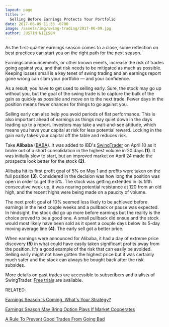 ```yaml
---
layout: page
title: >-
  Selling Before Earnings Protects Your Portfolio
date: 2017-06-09 11:33 -0700
image: /assets/img/swing-trading/2017-06-09.jpg
author: JUSTIN NIELSEN
---
```






As the first-quarter earnings season comes to a close, some reflection on best practices can start you on the right path for the next season.


Earnings announcements, or other known events, increase the risk of trades going against you, and that risk needs to be mitigated as much as possible. Keeping losses small is a key tenet of swing trading and an earnings report gone wrong can slam your portfolio — and your confidence.


As a result, you have to get used to selling early. Sure, the stock may go up without you, but the goal of the swing trade is to capture the bulk of the gain as quickly as possible and move on to the next trade. Fewer days in the position means fewer chances for things to go against you.


Selling early can also help you avoid periods of flat performance. This is also important ahead of earnings as things may quiet down in the days leading up to a report. Investors may take a wait-and-see attitude, which means you have your capital at risk for less potential reward. Locking in the gain early takes your capital off the table and reduces risk.


Take **Alibaba** ([BABA](https://research.investors.com/quote.aspx?symbol=BABA)). It was added to IBD's [SwingTrader](http://shop.investors.com/offer/splashresponsive.aspx?id=SwingTrader&src=A011LPH) on April 10 as it broke out of a short consolidation in the highest volume in 20 days **(1)**. It was initially slow to start, but an improved market on April 24 made the prospects look better for the stock **(2)**.


Alibaba hit its first profit goal of 5% on May 1 and profits were taken on the full position **(3)**. Considered in the decision was how long the position was open in order to get the 5%. The stock was getting extended in its fifth consecutive week up, it was nearing potential resistance at 120 from an old high, and the recent highs were being made on a paucity of volume.


The next profit goal of 10% seemed less likely to be achieved before earnings in the next couple weeks and a pullback or pause was expected. In hindsight, the stock did go up more before earnings but the reality is the choice proved to be a good one. A small pullback did ensue and the stock would most likely have been sold as it spent a couple days below its 5-day moving average line **(4)**. The early sell got a better price.


When earnings were announced for Alibaba, it had a day of extreme price discovery **(5)** in what could have easily taken significant profits away from the position. It's a good example of the risk that can easily be avoided. Selling early might not have gotten the highest price but it was certainly much safer and the stock can always be bought back after the risk subsides.


More details on past trades are accessible to subscribers and trialists of SwingTrader. [Free trials](http://shop.investors.com/offer/splashresponsive.aspx?id=SwingTrader&src=A011LPH) are available.


RELATED:


[Earnings Season Is Coming, What's Your Strategy?](https://www.investors.com/research/swing-trading/earnings-season-is-coming-whats-your-strategy/)


[Earnings Season May Bring Option Plays If Market Cooperates](https://www.investors.com/research/swing-trading/earnings-season-may-bring-option-plays-if-market-cooperates/)


[A Rule To Prevent Good Trades From Going Bad](https://www.investors.com/research/swing-trading/a-rule-to-prevent-good-trades-from-going-bad/)




